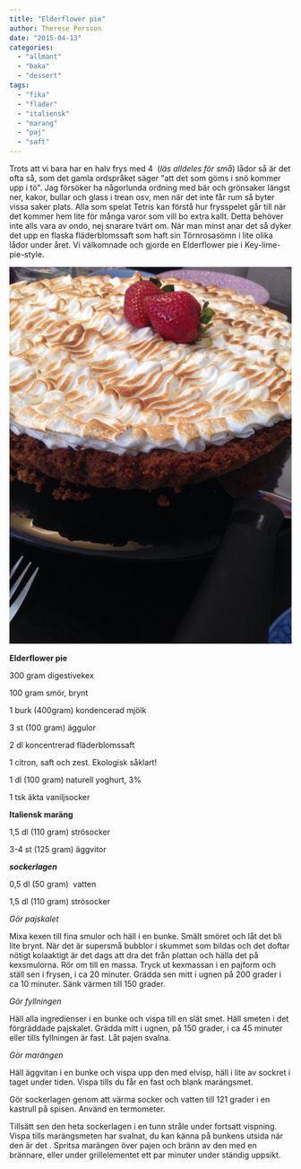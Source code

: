 ```yaml
---
title: "Elderflower pie"
author: Therese Persson
date: "2015-04-13"
categories: 
  - "allmant"
  - "baka"
  - "dessert"
tags: 
  - "fika"
  - "flader"
  - "italiensk"
  - "marang"
  - "paj"
  - "saft"
---
```


Trots att vi bara har en halv frys med 4  (_läs alldeles för små_) lådor så är det ofta så, som det gamla ordspråket säger "att det som göms i snö kommer upp i tö". Jag försöker ha någorlunda ordning med bär och grönsaker längst ner, kakor, bullar och glass i trean osv, men när det inte får rum så byter vissa saker plats. Alla som spelat Tetris kan förstå hur frysspelet går till när det kommer hem lite för många varor som vill bo extra kallt. Detta behöver inte alls vara av ondo, nej snarare tvärt om. När man minst anar det så dyker det upp en flaska fläderblomssaft som haft sin Törnrosasömn i lite olika lådor under året. Vi välkomnade och gjorde en Elderflower pie i Key-lime-pie-style.

![image](/static/img/image4-e1428957274925-768x1024.jpg)

**Elderflower pie**

300 gram digestivekex

100 gram smör, brynt

1 burk (400gram) kondencerad mjölk

3 st (100 gram) äggulor

2 dl koncentrerad fläderblomssaft

1 citron, saft och zest. Ekologisk såklart!

1 dl (100 gram) naturell yoghurt, 3%

1 tsk äkta vaniljsocker

**Italiensk maräng**

1,5 dl (110 gram) strösocker

3-4 st (125 gram) äggvitor

_**sockerlagen**_

0,5 dl (50 gram)  vatten

1,5 dl (110 gram) strösocker

_Gör pajskalet_

Mixa kexen till fina smulor och häll i en bunke. Smält smöret och låt det bli lite brynt. När det är supersmå bubblor i skummet som bildas och det doftar nötigt kolaaktigt är det dags att dra det från plattan och hälla det på kexsmulorna. Rör om till en massa. Tryck ut kexmassan i en pajform och ställ sen i frysen, i ca 20 minuter. Grädda sen mitt i ugnen på 200 grader i ca 10 minuter. Sänk värmen till 150 grader.

_Gör fyllningen_

Häll alla ingredienser i en bunke och vispa till en slät smet. Häll smeten i det förgräddade pajskalet. Grädda mitt i ugnen, på 150 grader, i ca 45 minuter eller tills fyllningen är fast. Låt pajen svalna.

_Gör marängen_

Häll äggvitan i en bunke och vispa upp den med elvisp, häll i lite av sockret i taget under tiden. Vispa tills du får en fast och blank marängsmet.

Gör sockerlagen genom att värma socker och vatten till 121 grader i en kastrull på spisen. Använd en termometer.

Tillsätt sen den heta sockerlagen i en tunn stråle under fortsatt vispning. Vispa tills marängsmeten har svalnat, du kan känna på bunkens utsida när den är det . Spritsa marängen över pajen och bränn av den med en brännare, eller under grillelementet ett par minuter under ständig uppsikt.

